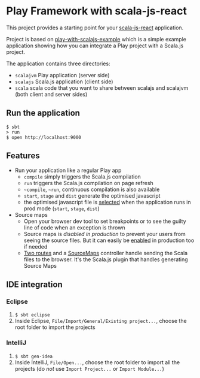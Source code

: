 # Play Framework with scala-js-react

This project provides a starting point for your [scala-js-react](https://github.com/kanterov/scala-js-react) application.

Project is based on [play-with-scalajs-example](https://github.com/vmunier/play-with-scalajs-example) which is a simple example application showing how you can integrate a Play project with a Scala.js project.

The application contains three directories:
* `scalajvm` Play application (server side)
* `scalajs` Scala.js application (client side)
* `scala` scala code that you want to share between scalajs and scalajvm (both client and server sides)

## Run the application
```shell
$ sbt
> run
$ open http://localhost:9000
```

## Features

- Run your application like a regular Play app
  - `compile` simply triggers the Scala.js compilation
  - `run` triggers the Scala.js compilation on page refresh
  - `~compile`, `~run`, continuous compilation is also available
  - `start`, `stage` and `dist` generate the optimised javascript
  - the optimised javascript file is [selected](https://github.com/vmunier/play-with-scalajs-example/blob/9624ad45a2350b966bf7b6fab88c6611f3085948/scalajvm/app/views/main.scala.html#L16-L20) when the application runs in prod mode (`start`, `stage`, `dist`)
- Source maps
  - Open your browser dev tool to set breakpoints or to see the guilty line of code when an exception is thrown
  - Source maps is _disabled in production_ to prevent your users from seeing the source files. But it can easily be [enabled](https://github.com/vmunier/play-with-scalajs-example/blob/9624ad45a2350b966bf7b6fab88c6611f3085948/scalajvm/app/controllers/SourceMaps.scala#L14-L15) in production too if needed
  - [Two routes](https://github.com/vmunier/play-with-scalajs-example/blob/9624ad45a2350b966bf7b6fab88c6611f3085948/scalajvm/conf/routes#L8-L10) and a [SourceMaps](https://github.com/vmunier/play-with-scalajs-example/blob/9624ad45a2350b966bf7b6fab88c6611f3085948/scalajvm/app/controllers/SourceMaps.scala) controller handle sending the Scala files to the browser. It's the Scala.js plugin that handles generating Source Maps

## IDE integration

### Eclipse

1. `$ sbt eclipse`
2. Inside Eclipse, `File/Import/General/Existing project...`, choose the root folder to import the projects

### IntelliJ

1. `$ sbt gen-idea`
2. Inside IntelliJ, `File/Open...`, choose the root folder to import all the projects (do *not* use `Import Project...` or `Import Module...`)
